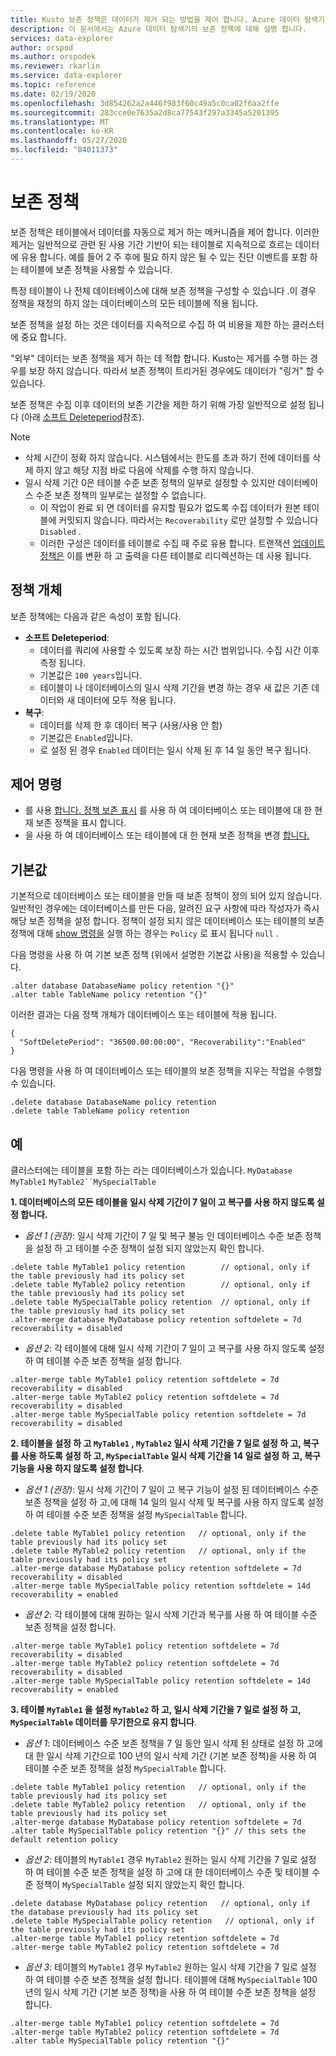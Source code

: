 ```yaml
---
title: Kusto 보존 정책은 데이터가 제거 되는 방법을 제어 합니다. Azure 데이터 탐색기
description: 이 문서에서는 Azure 데이터 탐색기의 보존 정책에 대해 설명 합니다.
services: data-explorer
author: orspod
ms.author: orspodek
ms.reviewer: rkarlin
ms.service: data-explorer
ms.topic: reference
ms.date: 02/19/2020
ms.openlocfilehash: 3d854262a2a446f983f60c49a5c0ca02f6aa2ffe
ms.sourcegitcommit: 283cce0e7635a2d8ca77543f297a3345a5201395
ms.translationtype: MT
ms.contentlocale: ko-KR
ms.lasthandoff: 05/27/2020
ms.locfileid: "84011373"
---
```

# <a name="retention-policy"></a>보존 정책

보존 정책은 테이블에서 데이터를 자동으로 제거 하는 메커니즘을 제어 합니다.
이러한 제거는 일반적으로 관련 된 사용 기간 기반이 되는 테이블로 지속적으로 흐르는 데이터에 유용 합니다. 예를 들어 2 주 후에 필요 하지 않은 될 수 있는 진단 이벤트를 포함 하는 테이블에 보존 정책을 사용할 수 있습니다.

특정 테이블이 나 전체 데이터베이스에 대해 보존 정책을 구성할 수 있습니다 .이 경우 정책을 재정의 하지 않는 데이터베이스의 모든 테이블에 적용 됩니다.

보존 정책을 설정 하는 것은 데이터를 지속적으로 수집 하 여 비용을 제한 하는 클러스터에 중요 합니다.

"외부" 데이터는 보존 정책을 제거 하는 데 적합 합니다. Kusto는 제거를 수행 하는 경우를 보장 하지 않습니다. 따라서 보존 정책이 트리거된 경우에도 데이터가 "링거" 할 수 있습니다.

보존 정책은 수집 이후 데이터의 보존 기간을 제한 하기 위해 가장 일반적으로 설정 됩니다 (아래 [소프트 Deleteperiod](#the-policy-object)참조).

> [!NOTE]
> * 삭제 시간이 정확 하지 않습니다. 시스템에서는 한도를 초과 하기 전에 데이터를 삭제 하지 않고 해당 지점 바로 다음에 삭제를 수행 하지 않습니다.
> * 일시 삭제 기간 0은 테이블 수준 보존 정책의 일부로 설정할 수 있지만 데이터베이스 수준 보존 정책의 일부로는 설정할 수 없습니다.
>   * 이 작업이 완료 되 면 데이터를 유지할 필요가 없도록 수집 데이터가 원본 테이블에 커밋되지 않습니다. 따라서는 `Recoverability` 로만 설정할 수 있습니다 `Disabled` . 
>   * 이러한 구성은 데이터를 테이블로 수집 때 주로 유용 합니다.
>   트랜잭션 [업데이트 정책은](updatepolicy.md) 이를 변환 하 고 출력을 다른 테이블로 리디렉션하는 데 사용 됩니다.

## <a name="the-policy-object"></a>정책 개체

보존 정책에는 다음과 같은 속성이 포함 됩니다.

* **소프트 Deleteperiod**:
    * 데이터를 쿼리에 사용할 수 있도록 보장 하는 시간 범위입니다. 수집 시간 이후 측정 됩니다.
    * 기본값은 `100 years`입니다.
    * 테이블이 나 데이터베이스의 일시 삭제 기간을 변경 하는 경우 새 값은 기존 데이터와 새 데이터에 모두 적용 됩니다.
* **복구**:
    * 데이터를 삭제 한 후 데이터 복구 (사용/사용 안 함)
    * 기본값은 `Enabled`입니다.
    * 로 설정 된 경우 `Enabled` 데이터는 일시 삭제 된 후 14 일 동안 복구 됩니다.

## <a name="control-commands"></a>제어 명령

* 를 사용 [합니다. 정책 보존 표시](../management/retention-policy.md) 를 사용 하 여 데이터베이스 또는 테이블에 대 한 현재 보존 정책을 표시 합니다.
* 을 사용 하 여 데이터베이스 또는 테이블에 대 한 현재 보존 정책을 변경 [합니다.](../management/retention-policy.md)

## <a name="defaults"></a>기본값

기본적으로 데이터베이스 또는 테이블을 만들 때 보존 정책이 정의 되어 있지 않습니다.
일반적인 경우에는 데이터베이스를 만든 다음, 알려진 요구 사항에 따라 작성자가 즉시 해당 보존 정책을 설정 합니다.
정책이 설정 되지 않은 데이터베이스 또는 테이블의 보존 정책에 대해 [show 명령을](../management/retention-policy.md) 실행 하는 경우는 `Policy` 로 표시 됩니다 `null` .

다음 명령을 사용 하 여 기본 보존 정책 (위에서 설명한 기본값 사용)을 적용할 수 있습니다.

```kusto
.alter database DatabaseName policy retention "{}"
.alter table TableName policy retention "{}"
```

이러한 결과는 다음 정책 개체가 데이터베이스 또는 테이블에 적용 됩니다.

```kusto
{
  "SoftDeletePeriod": "36500.00:00:00", "Recoverability":"Enabled"
}
```

다음 명령을 사용 하 여 데이터베이스 또는 테이블의 보존 정책을 지우는 작업을 수행할 수 있습니다.

```kusto
.delete database DatabaseName policy retention
.delete table TableName policy retention
```

## <a name="examples"></a>예

클러스터에는 테이블을 포함 하는 라는 데이터베이스가 있습니다. `MyDatabase` `MyTable1` `MyTable2``MySpecialTable`

**1. 데이터베이스의 모든 테이블을 일시 삭제 기간이 7 일이 고 복구를 사용 하지 않도록 설정 합니다.**

* *옵션 1 (권장)*: 일시 삭제 기간이 7 일 및 복구 불능 인 데이터베이스 수준 보존 정책을 설정 하 고 테이블 수준 정책이 설정 되지 않았는지 확인 합니다.

```kusto
.delete table MyTable1 policy retention        // optional, only if the table previously had its policy set
.delete table MyTable2 policy retention        // optional, only if the table previously had its policy set
.delete table MySpecialTable policy retention  // optional, only if the table previously had its policy set
.alter-merge database MyDatabase policy retention softdelete = 7d recoverability = disabled
```

* *옵션 2*: 각 테이블에 대해 일시 삭제 기간이 7 일이 고 복구를 사용 하지 않도록 설정 하 여 테이블 수준 보존 정책을 설정 합니다.

```kusto
.alter-merge table MyTable1 policy retention softdelete = 7d recoverability = disabled
.alter-merge table MyTable2 policy retention softdelete = 7d recoverability = disabled
.alter-merge table MySpecialTable policy retention softdelete = 7d recoverability = disabled
```

**2. 테이블을 설정 하 고 `MyTable1` , `MyTable2` 일시 삭제 기간을 7 일로 설정 하 고, 복구를 사용 하도록 설정 하 고, `MySpecialTable` 일시 삭제 기간을 14 일로 설정 하 고, 복구 기능을 사용 하지 않도록 설정 합니다**.

* *옵션 1 (권장)*: 일시 삭제 기간이 7 일이 고 복구 기능이 설정 된 데이터베이스 수준 보존 정책을 설정 하 고,에 대해 14 일의 일시 삭제 및 복구를 사용 하지 않도록 설정 하 여 테이블 수준 보존 정책을 설정 `MySpecialTable` 합니다.

```kusto
.delete table MyTable1 policy retention   // optional, only if the table previously had its policy set
.delete table MyTable2 policy retention   // optional, only if the table previously had its policy set
.alter-merge database MyDatabase policy retention softdelete = 7d recoverability = disabled
.alter-merge table MySpecialTable policy retention softdelete = 14d recoverability = enabled
```

* *옵션 2*: 각 테이블에 대해 원하는 일시 삭제 기간과 복구를 사용 하 여 테이블 수준 보존 정책을 설정 합니다.

```kusto
.alter-merge table MyTable1 policy retention softdelete = 7d recoverability = disabled
.alter-merge table MyTable2 policy retention softdelete = 7d recoverability = disabled
.alter-merge table MySpecialTable policy retention softdelete = 14d recoverability = enabled
```

**3. 테이블 `MyTable1` 을 설정 `MyTable2` 하 고, 일시 삭제 기간을 7 일로 설정 하 고, `MySpecialTable` 데이터를 무기한으로 유지 합니다**.

* *옵션 1*: 데이터베이스 수준 보존 정책을 7 일 동안 일시 삭제 된 상태로 설정 하 고에 대 한 일시 삭제 기간으로 100 년의 일시 삭제 기간 (기본 보존 정책)을 사용 하 여 테이블 수준 보존 정책을 설정 `MySpecialTable` 합니다.

```kusto
.delete table MyTable1 policy retention   // optional, only if the table previously had its policy set
.delete table MyTable2 policy retention   // optional, only if the table previously had its policy set
.alter-merge database MyDatabase policy retention softdelete = 7d
.alter table MySpecialTable policy retention "{}" // this sets the default retention policy
```

* *옵션 2*: 테이블의 `MyTable1` 경우 `MyTable2` 원하는 일시 삭제 기간을 7 일로 설정 하 여 테이블 수준 보존 정책을 설정 하 고에 대 한 데이터베이스 수준 및 테이블 수준 정책이 `MySpecialTable` 설정 되지 않았는지 확인 합니다.

```kusto
.delete database MyDatabase policy retention   // optional, only if the database previously had its policy set
.delete table MySpecialTable policy retention   // optional, only if the table previously had its policy set
.alter-merge table MyTable1 policy retention softdelete = 7d
.alter-merge table MyTable2 policy retention softdelete = 7d
```

* *옵션 3*: 테이블의 `MyTable1` 경우 `MyTable2` 원하는 일시 삭제 기간을 7 일로 설정 하 여 테이블 수준 보존 정책을 설정 합니다. 테이블에 대해 `MySpecialTable` 100 년의 일시 삭제 기간 (기본 보존 정책)을 사용 하 여 테이블 수준 보존 정책을 설정 합니다.

```kusto
.alter-merge table MyTable1 policy retention softdelete = 7d
.alter-merge table MyTable2 policy retention softdelete = 7d
.alter table MySpecialTable policy retention "{}"
```
